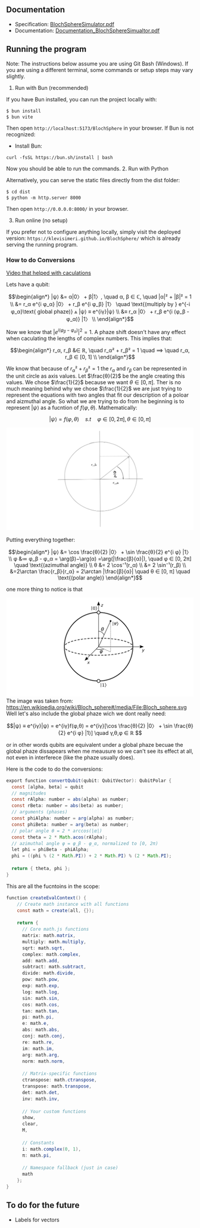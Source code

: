 
## Documentation
- Specification: [BlochSphereSimulator.pdf](https://github.com/KlevisImeri/BlochSphere/blob/main/BlochSphereSimulator.pdf)
- Documentation: [Documentation_BlochSphereSimualtor.pdf](https://github.com/KlevisImeri/BlochSphere/blob/main/Documentation_BlochSphereSimulator.pdf)

## Running the program
Note: The instructions below assume you are using Git Bash (Windows). If you are using a different terminal, some commands or setup steps may vary slightly.
1. Run with Bun (recommended)

If you have Bun installed, you can run the project locally with:
```
$ bun install
$ bun vite
```
Then open `http://localhost:5173/BlochSphere` in your browser.
If Bun is not recognized:
- Install Bun:
```
curl -fsSL https://bun.sh/install | bash
```
Now you should be able to run the commands.
2. Run with Python

Alternatively, you can serve the static files directly from the dist folder:
```
$ cd dist
$ python -m http.server 8000
```
Then open `http://0.0.0.0:8000/` in your browser.

3. Run online (no setup)

If you prefer not to configure anything locally, simply visit the deployed version: `https://klevisimeri.github.io/BlochSphere/` which is already serving the running program.



### How to do Conversions
[Video that helped with caculations](https://www.youtube.com/watch?v=a-dIl1Y1aTs)

Lets have a qubit:

$$\begin{align*}  
|ψ⟩ &= α|0〉 + β|1〉, \quad α, β ∈ ℂ, \quad |α|² + |β|² = 1 \\  
&= r_α e^{i φ_α} |0〉 + r_β e^{i φ_β} |1〉 \quad \text{(multiply by } e^{-i φ_α}\text{ global phaze)} ⩓ |ψ⟩ ≡ e^{iγ}|ψ⟩ \\  
&≡ r_α |0〉 + r_β e^{i (φ_β - φ_α)} |1〉 \\    
\end{align*}$$

Now we know that $|e^{i (φ_β - φ_α)}|^2=1$. A phaze shift doesn't have any effect when caculating the lengths of complex numbers. This implies that:

$$\begin{align*}
r_α, r_β &∈ ℝ,  \quad r_α² + r_β² = 1 \quad ⟹  \quad r_α, r_β ∈ [0, 1] \\  
\end{align*}$$

We know that because of $r_α² + r_β² = 1$ the $r_α$ and $r_β$ can be represented in the unit circle as axis values.
Let $\frac{θ}{2}$ be the angle creating this values. We chose $\frac{1}{2}$ because we want $θ ∈ [0, π]$.
Ther is no much meaning behind why we chose $\frac{1}{2}$ we are just trying to represent the equations with two angles that fit our description of a poloar and aizmuthal angle.
So what we are trying to do from he beginning is to represent $|ψ⟩$ as a fucntion of $f(φ,θ)$.
Mathematically:

$$ |ψ⟩ = f(φ,θ) \quad s.t \quad φ ∈ [0, 2π],  θ ∈ [0, π]  $$

![](assets/unit.png)


Putting everything together:

$$\begin{align*}
|ψ⟩ &= \cos \frac{θ}{2} |0〉 + \sin \frac{θ}{2} e^{i φ} |1〉 \\  
φ &≔ φ_β - φ_α = \arg(β)−\arg(α) =\arg(|\frac{β}{α}|),  \quad φ ∈ [0, 2π] \quad \text{(azimuthal angle)} \\  
θ &= 2 \cos⁻¹(r_α) \\  
&= 2 \sin⁻¹(r_β) \\
&=2\arctan \frac{r_β}{r_α} = 2\arctan |\frac{β}{α}| \quad θ ∈ [0, π] \quad \text{(polar angle)}
\end{align*}$$

one more thing to notice is that


![Bloch Sphere (source: Wikipedia)](assets/sphere.png)
The image was taken from: https://en.wikipedia.org/wiki/Bloch_sphere#/media/File:Bloch_sphere.svg
Well let's also include the global phaze wich we dont really need:

$$|ψ⟩ ≡ e^{iγ}|ψ⟩ = e^{iγ}f(φ,θ) = e^{iγ}[\cos \frac{θ}{2} |0〉 + \sin \frac{θ}{2} e^{i φ} |1⟩] \quad γ,θ,φ ∈ ℝ $$

or in other words qubits are equivalent under a global phaze becuae the global phaze dissapears when me meausure so we can't see its effect at all, not even in interferece (like the phaze usually does).

Here is the code to do the conversions:
```java
export function convertQubit(qubit: QubitVector): QubitPolar {
  const [alpha, beta] = qubit
  // magnitudes
  const rAlpha: number = abs(alpha) as number;
  const rBeta: number = abs(beta) as number;
  // arguments (phases)
  const phiAlpha: number = arg(alpha) as number;
  const phiBeta: number = arg(beta) as number;
  // polar angle θ = 2 * arccos(|α|)
  const theta = 2 * Math.acos(rAlpha);
  // azimuthal angle φ = φ_β - φ_α, normalized to [0, 2π)
  let phi = phiBeta - phiAlpha;
  phi = ((phi % (2 * Math.PI)) + 2 * Math.PI) % (2 * Math.PI);

  return { theta, phi };
}
```


This are all the fucntoins in the scope:
```java
function createEvalContext() {
    // Create math instance with all functions
    const math = create(all, {});

    return {
      // Core math.js functions
      matrix: math.matrix,
      multiply: math.multiply,
      sqrt: math.sqrt,
      complex: math.complex,
      add: math.add,
      subtract: math.subtract,
      divide: math.divide,
      pow: math.pow,
      exp: math.exp,
      log: math.log,
      sin: math.sin,
      cos: math.cos,
      tan: math.tan,
      pi: math.pi,
      e: math.e,
      abs: math.abs,
      conj: math.conj,
      re: math.re,
      im: math.im,
      arg: math.arg,
      norm: math.norm,
      
      // Matrix-specific functions
      ctranspose: math.ctranspose,
      transpose: math.transpose,
      det: math.det,
      inv: math.inv,
      
      // Your custom functions
      show,
      clear,
      M,
      
      // Constants
      i: math.complex(0, 1),
      π: math.pi,
      
      // Namespace fallback (just in case)
      math
    };
}

```
## To do for the future
- Labels for vectors 

